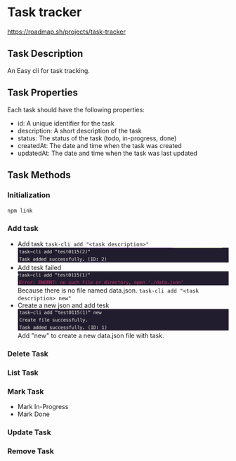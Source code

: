# Task tracker

https://roadmap.sh/projects/task-tracker

## Task Description

An Easy cli for task tracking.

## Task Properties

Each task should have the following properties:

- id: A unique identifier for the task
- description: A short description of the task
- status: The status of the task (todo, in-progress, done)
- createdAt: The date and time when the task was created
- updatedAt: The date and time when the task was last updated

## Task Methods

### Initialization

`npm link`

### Add task

- Add task
  `task-cli add "<task description>"`
  ![avatar](https://github.com/hkc619/jstask_cli/blob/main/media/addtask.png "Add task")
- Add tesk failed
  ![avatar](https://github.com/hkc619/jstask_cli/blob/main/media/addTaskFail.png "Add task failed")
  Because there is no file named data.json.
  `task-cli add "<task description> new"`
- Create a new json and add tesk
  ![avatar](https://github.com/hkc619/jstask_cli/blob/main/media/addtaskCreate.png "Add task Create")
  Add "new" to create a new data.json file with task.

### Delete Task

### List Task

### Mark Task

- Mark In-Progress
- Mark Done

### Update Task

### Remove Task
